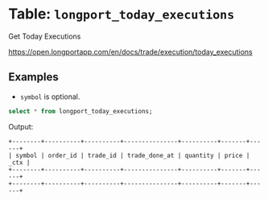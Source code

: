 # Table: `longport_today_executions`

Get Today Executions

https://open.longportapp.com/en/docs/trade/execution/today_executions

## Examples

- `symbol` is optional.

```sql
select * from longport_today_executions;
```

Output:

```
+--------+----------+----------+---------------+----------+-------+------+
| symbol | order_id | trade_id | trade_done_at | quantity | price | _ctx |
+--------+----------+----------+---------------+----------+-------+------+
+--------+----------+----------+---------------+----------+-------+------+
```
